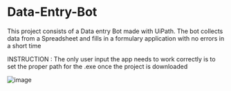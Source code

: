 # Data-Entry-Bot
This project consists of a Data entry Bot made with UiPath. The bot collects data from a Spreadsheet and fills in a formulary application with no errors in a short time

INSTRUCTION : The only user input the app needs to work correctly is to set the proper path for the .exe once the project is downloaded 

![image](https://github.com/Tomas-Cosenza/Data-Entry-Bot/assets/122558200/31136c98-1567-4940-97df-98c58fe36489)
